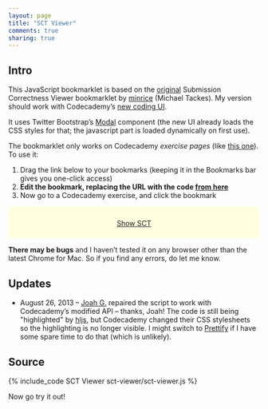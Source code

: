 ```yaml
---
layout: page
title: "SCT Viewer"
comments: true
sharing: true
---
```


## Intro

This JavaScript bookmarklet is based on the [original][orig] Submission Correctness Viewer bookmarklet by [minrice][min] (Michael Tackes). My version should work with Codecademy’s [new coding UI][ui].

It uses Twitter Bootstrap’s [Modal][modal] component (the new UI already loads the CSS styles for that; the javascript part is loaded dynamically on first use).

[orig]: http://www.codecademy.com/users/4f190e333aa50b000100aeb9/projects/500c7558d143430002002551/
[min]:  http://www.codecademy.com/users/minrice2099
[ui]:   http://www.codecademy.com/blog/62-introducing-a-new-learning-experience
[modal]: http://twitter.github.io/bootstrap/javascript.html#modals

The bookmarklet only works on Codecademy _exercise pages_ (like [this one][ex]). To use it:

1. Drag the link below to your bookmarks (keeping it in the Bookmarks bar gives you one-click access)
2. __Edit the bookmark, replacing the URL with the code [from here][bkmrklt]__
3. Now go to a Codecademy exercise, and click the bookmark

[ex]: http://www.codecademy.com/courses/javascript-lesson-n1woS/1/1
[bkmrklt]: http://j.mp/sct-viewer

<div style="text-align:center;background-color:lightyellow;vertical-align:middle;height:3em;padding:.8em;">
	<p><a title="Drag me to your Bookmarks" href="javascript:alert('http://j.mp/sct-viewer');">Show SCT</a></p>
</div>

**There may be bugs** and I haven’t tested it on any browser other than the latest Chrome for Mac. So if you find any errors, do let me know.

## Updates
- August 26, 2013 – [Joah G.][joahg] repaired the script to work with Codecademy’s modified API – thanks, Joah! The code is still being "highlighted" by [hljs][hljs], but Codecademy changed their CSS stylesheets so the highlighting is no longer visible. I might switch to [Prettify][prtf] if I have some spare time to do that (which is unlikely).

[joahg]: https://github.com/JoahG
[prtf]:  https://code.google.com/p/google-code-prettify/wiki/GettingStarted
[hljs]:  http://softwaremaniacs.org/soft/highlight/en/ 

## Source
{% include_code SCT Viewer sct-viewer/sct-viewer.js %}

Now go try it out!
